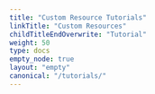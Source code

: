 ```yaml
---
title: "Custom Resource Tutorials"
linkTitle: "Custom Resources"
childTitleEndOverwrite: "Tutorial"
weight: 50
type: docs
empty_node: true
layout: "empty"
canonical: "/tutorials/"
---
```

